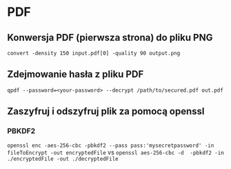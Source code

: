 # PDF

## Konwersja PDF (pierwsza strona) do pliku PNG

`convert -density 150 input.pdf[0] -quality 90 output.png`

## Zdejmowanie hasła z pliku PDF

`qpdf --password=<your-password> --decrypt /path/to/secured.pdf out.pdf`

## Zaszyfruj i odszyfruj plik za pomocą openssl

### PBKDF2

`openssl enc -aes-256-cbc -pbkdf2 --pass pass:'mysecretpassword' -in fileToEncrypt -out encryptedFile` vs `openssl aes-256-cbc -d  -pbkdf2 -in ./encryptedFile -out ./decryptedFile`
